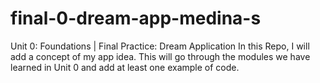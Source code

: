 # final-0-dream-app-medina-s
Unit 0: Foundations | Final Practice: Dream Application
In this Repo, I will add a concept of my app idea. 
This will go through the modules we have learned in Unit 0 and add at least one example of code. 
